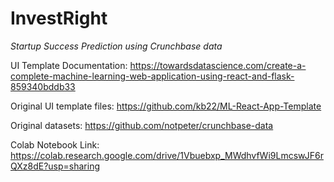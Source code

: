 # InvestRight
*Startup Success Prediction using Crunchbase data*


UI Template Documentation: https://towardsdatascience.com/create-a-complete-machine-learning-web-application-using-react-and-flask-859340bddb33

Original UI template files: https://github.com/kb22/ML-React-App-Template


Original datasets: https://github.com/notpeter/crunchbase-data


Colab Notebook Link: https://colab.research.google.com/drive/1Vbuebxp_MWdhvfWi9LmcswJF6rQXz8dE?usp=sharing
